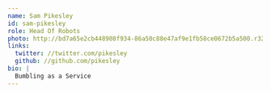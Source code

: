 ```yaml
---
name: Sam Pikesley
id: sam-pikesley
role: Head Of Robots
photo: http://bd7a65e2cb448908f934-86a50c88e47af9e1fb58ce0672b5a500.r32.cf3.rackcdn.com/uploads/assets/9c/6a/529c6a3bd0d4622bf5000090/square_square_square_sam.jpg
links:
  twitter: //twitter.com/pikesley
  github: //github.com/pikesley
bio: |
  Bumbling as a Service
---
```

